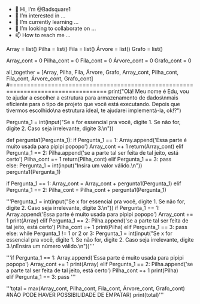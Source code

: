 - 👋 Hi, I’m @Badsquare1
- 👀 I’m interested in ...
- 🌱 I’m currently learning ...
- 💞️ I’m looking to collaborate on ...
- 📫 How to reach me ...

<!---
Badsquare1/Badsquare1 is a ✨ special ✨ repository because its `README.md` (this file) appears on your GitHub profile.
You can click the Preview link to take a look at your changes.
--->
Array = list()
Pilha = list()
Fila = list()
Árvore = list()
Grafo = list()

Array_cont = 0
Pilha_cont = 0
Fila_cont = 0
Árvore_cont = 0
Grafo_cont = 0

all_together = [Array, Pilha, Fila, Árvore, Grafo, Array_cont, Pilha_cont, Fila_cont, Árvore_cont, Grafo_cont]
#==================================================================================
print("Olá! Meu nome é Edu, vou te ajudar a escolher a estrutura para armazenamento de dados\nmais eficiente para o tipo de projeto que você está executando. Depois que tivermos escolhido\na estrutura ideal, te ajudarei implementá-la, ok!?")

Pergunta_1 = int(input("Se x for essencial pra você, digite 1. Se não for, digite 2. Caso seja irrelevante, digite 3.\n"))

def pergunta1(Pergunta_1):
    if Pergunta_1 == 1:
        Array.append('Essa parte é muito usada para pipipi popopo')
        Array_cont =+ 1
        return(Array_cont)
    elif Pergunta_1 == 2:
        Pilha.append('se a parte tal ser feita de tal jeito, está certo')
        Pilha_cont =+ 1
        return(Pilha_cont)
    elif Pergunta_1 == 3:
        pass       
    else:
        Pergunta_1 = int(input("Insira um valor válido.\n"))
    pergunta1(Pergunta_1)
        
if Pergunta_1 == 1:
    Array_cont = Array_cont + pergunta1(Pergunta_1)
elif Pergunta_1 == 2:
    Pilha_cont = Pilha_cont + pergunta1(Pergunta_1)
    

'''Pergunta_1 = int(input("Se x for essencial pra você, digite 1. Se não for, digite 2. Caso seja irrelevante, digite 3.\n"))
if Pergunta_1 == 1:
     Array.append('Essa parte é muito usada para pipipi popopo')
     Array_cont += 1
     print(Array)
elif Pergunta_1 == 2:
     Pilha.append('se a parte tal ser feita de tal jeito, está certo')
     Pilha_cont =+ 1
     print(Pilha)
elif Pergunta_1 == 3:
     pass       
else:
    while Pergunta_1 != 1 or 2 or 3:
        Pergunta_1 = int(input("Se x for essencial pra você, digite 1. Se não for, digite 2. Caso seja irrelevante, digite 3.\nEnsira um número válido.\n"))'''
        
'''if Pergunta_1 == 1:
     Array.append('Essa parte é muito usada para pipipi popopo')
     Array_cont += 1
     print(Array)
elif Pergunta_1 == 2:
     Pilha.append('se a parte tal ser feita de tal jeito, está certo')
     Pilha_cont =+ 1
     print(Pilha)    
elif Pergunta_1 == 3:
     pass    '''  
    
    

'''total = max(Array_cont, Pilha_cont, Fila_cont, Árvore_cont, Grafo_cont) #NÃO PODE HAVER POSSIBILIDADE DE EMPATAR)
print(total)'''
